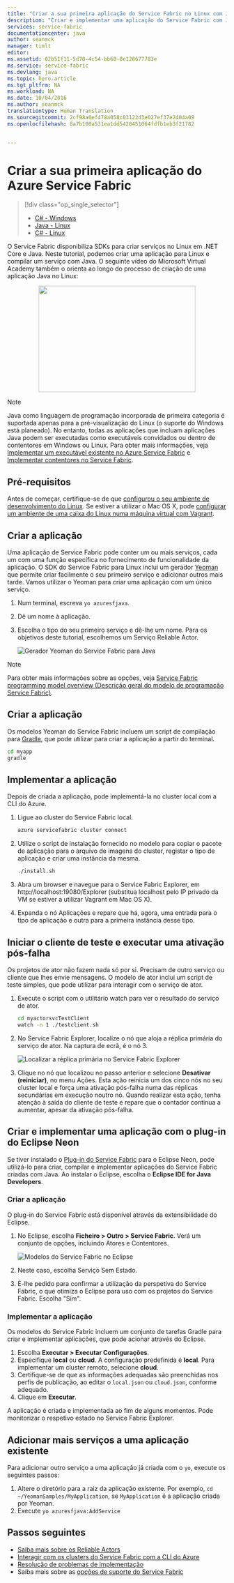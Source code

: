 ```yaml
---
title: "Criar a sua primeira aplicação do Service Fabric no Linux com Java | Microsoft Docs"
description: "Criar e implementar uma aplicação do Service Fabric com Java"
services: service-fabric
documentationcenter: java
author: seanmck
manager: timlt
editor: 
ms.assetid: 02b51f11-5d78-4c54-bb68-8e128677783e
ms.service: service-fabric
ms.devlang: java
ms.topic: hero-article
ms.tgt_pltfrm: NA
ms.workload: NA
ms.date: 10/04/2016
ms.author: seanmck
translationtype: Human Translation
ms.sourcegitcommit: 2cf98a0ef478a058c03122d3e027ef37e2404a09
ms.openlocfilehash: 8a7b100a531ea1dd5420451064fdfb1eb3f21782


---
```

# <a name="create-your-first-azure-service-fabric-application"></a>Criar a sua primeira aplicação do Azure Service Fabric
> [!div class="op_single_selector"]
> * [C# - Windows](service-fabric-create-your-first-application-in-visual-studio.md)
> * [Java - Linux](service-fabric-create-your-first-linux-application-with-java.md)
> * [C# - Linux](service-fabric-create-your-first-linux-application-with-csharp.md)
> 
> 

O Service Fabric disponibiliza SDKs para criar serviços no Linux em .NET Core e Java. Neste tutorial, podemos criar uma aplicação para Linux e compilar um serviço com Java.  O seguinte vídeo do Microsoft Virtual Academy também o orienta ao longo do processo de criação de uma aplicação Java no Linux:  
<center><a target="_blank" href="https://mva.microsoft.com/en-US/training-courses/building-microservices-applications-on-azure-service-fabric-16747?l=DOX8K86yC_206218965">  
<img src="./media/service-fabric-create-your-first-linux-application-with-java/LinuxVid.png" WIDTH="360" HEIGHT="244">  
</a></center>

> [!NOTE]
> Java como linguagem de programação incorporada de primeira categoria é suportada apenas para a pré-visualização do Linux (o suporte do Windows está planeado). No entanto, todas as aplicações que incluam aplicações Java podem ser executadas como executáveis convidados ou dentro de contentores em Windows ou Linux. Para obter mais informações, veja [Implementar um executável existente no Azure Service Fabric](service-fabric-deploy-existing-app.md) e [Implementar contentores no Service Fabric](service-fabric-deploy-container.md).
> 


## <a name="prerequisites"></a>Pré-requisitos
Antes de começar, certifique-se de que [configurou o seu ambiente de desenvolvimento do Linux](service-fabric-get-started-linux.md). Se estiver a utilizar o Mac OS X, pode [configurar um ambiente de uma caixa do Linux numa máquina virtual com Vagrant](service-fabric-get-started-mac.md).

## <a name="create-the-application"></a>Criar a aplicação
Uma aplicação de Service Fabric pode conter um ou mais serviços, cada um com uma função específica no fornecimento de funcionalidade da aplicação. O SDK do Service Fabric para Linux inclui um gerador [Yeoman](http://yeoman.io/) que permite criar facilmente o seu primeiro serviço e adicionar outros mais tarde. Vamos utilizar o Yeoman para criar uma aplicação com um único serviço.

1. Num terminal, escreva ``yo azuresfjava``.
2. Dê um nome à aplicação.
3. Escolha o tipo do seu primeiro serviço e dê-lhe um nome. Para os objetivos deste tutorial, escolhemos um Serviço Reliable Actor.
   
   ![Gerador Yeoman do Service Fabric para Java][sf-yeoman]

> [!NOTE]
> Para obter mais informações sobre as opções, veja [Service Fabric programming model overview (Descrição geral do modelo de programação Service Fabric)](service-fabric-choose-framework.md).
> 

## <a name="build-the-application"></a>Criar a aplicação
Os modelos Yeoman do Service Fabric incluem um script de compilação para [Gradle](https://gradle.org/), que pode utilizar para criar a aplicação a partir do terminal.

  ```bash
  cd myapp
  gradle
  ```

## <a name="deploy-the-application"></a>Implementar a aplicação
Depois de criada a aplicação, pode implementá-la no cluster local com a CLI do Azure.

1. Ligue ao cluster do Service Fabric local.
   
    ```bash
    azure servicefabric cluster connect
    ```

2. Utilize o script de instalação fornecido no modelo para copiar o pacote de aplicação para o arquivo de imagens do cluster, registar o tipo de aplicação e criar uma instância da mesma.
   
    ```bash
    ./install.sh
    ```

3. Abra um browser e navegue para o Service Fabric Explorer, em http://localhost:19080/Explorer (substitua localhost pelo IP privado da VM se estiver a utilizar Vagrant em Mac OS X).

4. Expanda o nó Aplicações e repare que há, agora, uma entrada para o tipo de aplicação e outra para a primeira instância desse tipo.

## <a name="start-the-test-client-and-perform-a-failover"></a>Iniciar o cliente de teste e executar uma ativação pós-falha
Os projetos de ator não fazem nada só por si. Precisam de outro serviço ou cliente que lhes envie mensagens. O modelo de ator inclui um script de teste simples, que pode utilizar para interagir com o serviço de ator.

1. Execute o script com o utilitário watch para ver o resultado do serviço de ator.
   
    ```bash
    cd myactorsvcTestClient
    watch -n 1 ./testclient.sh
    ```

2. No Service Fabric Explorer, localize o nó que aloja a réplica primária do serviço de ator. Na captura de ecrã, é o nó 3.
   
    ![Localizar a réplica primária no Service Fabric Explorer][sfx-primary]

3. Clique no nó que localizou no passo anterior e selecione **Desativar (reiniciar)**, no menu Ações. Esta ação reinicia um dos cinco nós no seu cluster local e força uma ativação pós-falha numa das réplicas secundárias em execução noutro nó. Quando realizar esta ação, tenha atenção à saída do cliente de teste e repare que o contador continua a aumentar, apesar da ativação pós-falha.

## <a name="build-and-deploy-an-application-with-the-eclipse-neon-plugin"></a>Criar e implementar uma aplicação com o plug-in do Eclipse Neon

Se tiver instalado o [Plug-in do Service Fabric](https://docs.microsoft.com/en-us/azure/service-fabric/service-fabric-get-started-linux#install-the-java-sdk-and-eclipse-neon-plugin-optional) para o Eclipse Neon, pode utilizá-lo para criar, compilar e implementar aplicações do Service Fabric criadas com Java.  Ao instalar o Eclipse, escolha o **Eclipse IDE for Java Developers**.

### <a name="create-the-application"></a>Criar a aplicação

O plug-in do Service Fabric está disponível através da extensibilidade do Eclipse.

1. No Eclipse, escolha **Ficheiro > Outro > Service Fabric**. Verá um conjunto de opções, incluindo Atores e Contentores.
   
    ![Modelos do Service Fabric no Eclipse][sf-eclipse-templates]

2. Neste caso, escolha Serviço Sem Estado.

3. É-lhe pedido para confirmar a utilização da perspetiva do Service Fabric, o que otimiza o Eclipse para uso com os projetos do Service Fabric. Escolha "Sim".

### <a name="deploy-the-application"></a>Implementar a aplicação
Os modelos do Service Fabric incluem um conjunto de tarefas Gradle para criar e implementar aplicações, que pode acionar através do Eclipse. 

1. Escolha **Executar > Executar Configurações**.
2. Especifique **local** ou **cloud**. A configuração predefinida é **local**. Para implementar um cluster remoto, selecione **cloud**.
3. Certifique-se de que as informações adequadas são preenchidas nos perfis de publicação, ao editar o `local.json` ou `cloud.json`, conforme adequado.
4. Clique em **Executar**.

A aplicação é criada e implementada ao fim de alguns momentos. Pode monitorizar o respetivo estado no Service Fabric Explorer.

## <a name="adding-more-services-to-an-existing-application"></a>Adicionar mais serviços a uma aplicação existente

Para adicionar outro serviço a uma aplicação já criada com o `yo`, execute os seguintes passos: 
1. Altere o diretório para a raiz da aplicação existente.  Por exemplo, `cd ~/YeomanSamples/MyApplication`, se `MyApplication` é a aplicação criada por Yeoman.
2. Execute `yo azuresfjava:AddService`


## <a name="next-steps"></a>Passos seguintes
* [Saiba mais sobre os Reliable Actors](service-fabric-reliable-actors-introduction.md)
* [Interagir com os clusters do Service Fabric com a CLI do Azure](service-fabric-azure-cli.md)
* [Resolução de problemas de implementação](service-fabric-azure-cli.md#troubleshooting)
* Saiba mais sobre as [opções de suporte do Service Fabric](service-fabric-support.md)

<!-- Images -->
[sf-yeoman]: ./media/service-fabric-create-your-first-linux-application-with-java/sf-yeoman.png
[sfx-primary]: ./media/service-fabric-create-your-first-linux-application-with-java/sfx-primary.png
[sf-eclipse-templates]: ./media/service-fabric-create-your-first-linux-application-with-java/sf-eclipse-templates.png



<!--HONumber=Jan17_HO1-->


